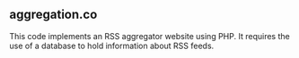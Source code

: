 aggregation.co
--------------
This code implements an RSS aggregator website using PHP.  It requires the use of a database to hold information about RSS feeds.

